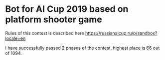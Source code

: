 # Bot for AI Cup 2019 based on platform shooter game
Rules of this contest is described here https://russianaicup.ru/p/sandbox?locale=en

I have successfully passed 2 phases of the contest, highest place is 66 out of 1094.
